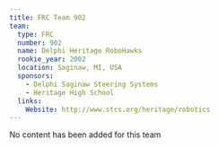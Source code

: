 ```yaml
---
title: FRC Team 902
team:
  type: FRC
  number: 902
  name: Delphi Heritage RoboHawks
  rookie_year: 2002
  location: Saginaw, MI, USA
  sponsors:
    - Delphi Saginaw Steering Systems
    - Heritage High School
  links:
    Website: http://www.stcs.org/heritage/robotics
---
```

No content has been added for this team